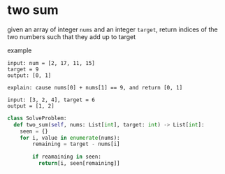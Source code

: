 # two sum

given an array of integer ``nums`` and an integer ``target``, return indices of the two numbers such that they add up to target

example

```
input: num = [2, 17, 11, 15]
target = 9
output: [0, 1]

explain: cause nums[0] + nums[1] == 9, and return [0, 1]
```
```
input: [3, 2, 4], target = 6
output = [1, 2]
```

```python
class SolveProblem:
  def two_sum(self, nums: List[int], target: int) -> List[int]:
    seen = {}
    for i, value in enumerate(nums):
        remaining = target - nums[i]

        if reamaining in seen:
          return[i, seen[remaining]]
```
